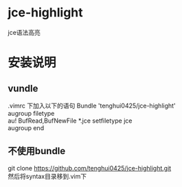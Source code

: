 jce-highlight
=============

jce语法高亮  


# 安装说明
## vundle
.vimrc 下加入以下的语句
    Bundle 'tenghui0425/jce-highlight'  
    augroup filetype  
        au! BufRead,BufNewFile *.jce setfiletype jce  
    augroup end  

## 不使用bundle
git clone https://github.com/tenghui0425/jce-highlight.git  
然后将syntax目录移到.vim下  
